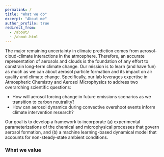 ```yaml
---
permalink: /
title: "What we do"
excerpt: "About me"
author_profile: true
redirect_from: 
  - /about/
  - /about.html
---
```


The major remaining uncertainty in climate prediction comes from aerosol-cloud-climate interactions in the atmosphere. Therefore, an accurate representation of aerosols and clouds is the foundation of any effort to constrain long-term climate change. Our mission is to learn (and have fun) as much as we can about aerosol particle formation and its impact on air quality and climate change. Specifically, our lab leverages expertise in Atmospheric Chemistry and Aerosol Microphysics to address two overarching scientific questions: 

* How will aerosol forcing change in future emissions scenarios as we transition to carbon neutrality?
* How can aerosol dynamics during convective overshoot events inform climate intervention research?

Our goal is to develop a framework to incorporate (a) experimental parameterizations of the chemical and microphysical processes that govern aerosol formation, and (b) a machine learning-based dynamical model that accounts for non-steady-state ambient conditions.

<!---
<p align="center">
  <img src="/_pages/overview.png" alt="overview" width="800"/>
</p>
-->


### What we value




